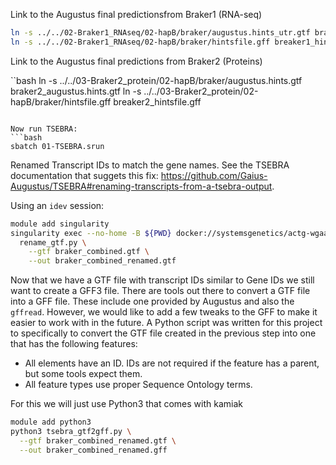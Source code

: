 Link to the Augustus final predictionsfrom Braker1 (RNA-seq)

```bash
ln -s ../../02-Braker1_RNAseq/02-hapB/braker/augustus.hints_utr.gtf braker1_augustus.hints_utr.gtf
ln -s ../../02-Braker1_RNAseq/02-hapB/braker/hintsfile.gff breaker1_hintsfile.gff
```

Link to the Augustus final predictions from Braker2 (Proteins)

``bash
ln -s ../../03-Braker2_protein/02-hapB/braker/augustus.hints.gtf braker2_augustus.hints.gtf
ln -s ../../03-Braker2_protein/02-hapB/braker/hintsfile.gff breaker2_hintsfile.gff
```

Now run TSEBRA:
```bash
sbatch 01-TSEBRA.srun
```

Renamed Transcript IDs to match the gene names. See the TSEBRA documentation that suggets
this fix: https://github.com/Gaius-Augustus/TSEBRA#renaming-transcripts-from-a-tsebra-output.

Using  an `idev` session:

```bash
module add singularity
singularity exec --no-home -B ${PWD} docker://systemsgenetics/actg-wgaa-braker:2.1.6 \
  rename_gtf.py \
    --gtf braker_combined.gtf \
    --out braker_combined_renamed.gtf
```

Now that we have a GTF file with transcript IDs similar to Gene IDs we still want to create a 
GFF3 file. There are tools out there to convert a GTF file into a GFF file. These include one
provided by Augustus and also the `gffread`. However, we would like to add a few tweaks to the
GFF to make it easier to work with in the future.  A Python script was written for this project to 
specifically to convert the GTF file created in the previous step into one that has the following
features:

- All elements have an ID. IDs are not required if the feature has a parent, but some tools 
  expect them.
- All feature types use proper Sequence Ontology terms.

For this we will just use Python3 that comes with kamiak 

```bash
module add python3
python3 tsebra_gtf2gff.py \
  --gtf braker_combined_renamed.gtf \
  --out braker_combined_renamed.gff
```
